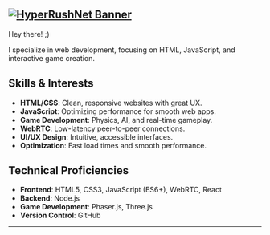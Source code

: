 [![HyperRushNet Banner](https://hyperrushnet.github.io/assets/images/logo.png)](https://github.com/HyperRushNet/hyperrushnet.github.io)
---
Hey there! ;)<br>

I specialize in web development, focusing on HTML, JavaScript, and interactive game creation. 

## Skills & Interests
- **HTML/CSS**: Clean, responsive websites with great UX.
- **JavaScript**: Optimizing performance for smooth web apps.
- **Game Development**: Physics, AI, and real-time gameplay.
- **WebRTC**: Low-latency peer-to-peer connections.
- **UI/UX Design**: Intuitive, accessible interfaces.
- **Optimization**: Fast load times and smooth performance.

## Technical Proficiencies
- **Frontend**: HTML5, CSS3, JavaScript (ES6+), WebRTC, React
- **Backend**: Node.js
- **Game Development**: Phaser.js, Three.js
- **Version Control**: GitHub <br>
---
